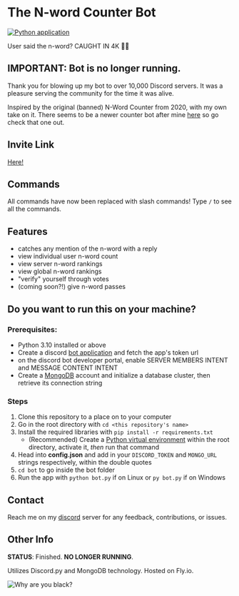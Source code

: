 # The N-word Counter Bot

[![Python application](https://github.com/Vaiterius/N-Word-Counter-Bot/actions/workflows/python-app.yml/badge.svg)](https://github.com/Vaiterius/N-Word-Counter-Bot/actions/workflows/python-app.yml)

User said the n-word? CAUGHT IN 4K 🤨📸

## IMPORTANT: Bot is no longer running.

Thank you for blowing up my bot to over 10,000 Discord servers. It was a pleasure serving the community for the time it was alive.

Inspired by the original (banned) N-Word Counter from 2020, with my own take on it. There seems to be a newer counter bot after mine [here](https://discord.com/discovery/applications/1127678753343029268) so go check that one out.

## Invite Link

[Here!](https://discord.com/oauth2/authorize?client_id=939483341684605018&permissions=412317244480&scope=bot)

## Commands

All commands have now been replaced with slash commands! Type `/` to see all the commands.

## Features

-   catches any mention of the n-word with a reply
-   view individual user n-word count
-   view server n-word rankings
-   view global n-word rankings
-   "verify" yourself through votes
-   (coming soon?!) give n-word passes

## Do you want to run this on your machine?

### Prerequisites:

-   Python 3.10 installed or above
-   Create a discord [bot application](https://discord.com/developers/docs/intro)
    and fetch the app's token url
-   on the discord bot developer portal, enable SERVER MEMBERS INTENT and MESSAGE CONTENT INTENT
-   Create a [MongoDB](https://www.mongodb.com/) account and initialize a database cluster,
    then retrieve its connection string

### Steps

1. Clone this repository to a place on to your computer
2. Go in the root directory with `cd <this repository's name>`
3. Install the required libraries with `pip install -r requirements.txt`
    - (Recommended) Create a [Python virtual environment](https://docs.python-guide.org/dev/virtualenvs/)
      within the root directory, activate it, _then_ run that command
4. Head into **config.json** and add in your `DISCORD_TOKEN` and `MONGO_URL` strings respectively, within the double quotes
5. `cd bot` to go inside the bot folder
6. Run the app with `python bot.py` if on Linux or `py bot.py` if on Windows

## Contact

Reach me on my [discord](https://discord.gg/Q2wjkGvXMk) server for any feedback,
contributions, or issues.

## Other Info

**STATUS**: Finished. **NO LONGER RUNNING**.

Utilizes Discord.py and MongoDB technology. Hosted on Fly.io.

![Why are you black?](https://i.ytimg.com/vi/mA5C08RWBzs/maxresdefault.jpg)
